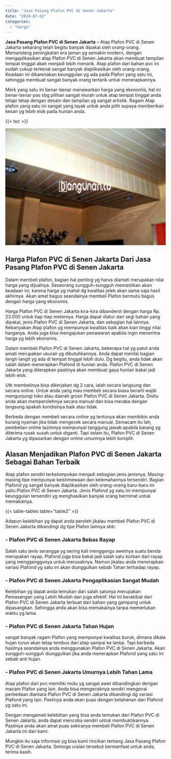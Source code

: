 ```yaml
---
title: "Jasa Pasang Plafon PVC di Senen Jakarta"
date: "2024-07-03"
categories: 
  - "harga"
---
```


**Jasa Pasang Plafon PVC di Senen Jakarta** – Atap Plafon PVC di Senen Jakarta sekarang telah begitu banyak dipakai oleh orang-orang. Memandang peningkatan era jaman yg semakin modern, dengan mengaplikasikan atap Plafon PVC di Senen Jakarta akan membuat tampilan tempat tinggal akan menjadi lebih menarik. Atap plafon dari bahan pvc ini sudah cukup terkenal sangat banyak diaplikasikan oleh orang-orang. Keadaan ini dikarenakan keunggulan yg ada pada Plafon yang satu ini, sehingga membuat sangat banyak orang tertarik untuk menerapkannya.

Merk yang satu ini benar-benar menawarkan harga yang ekonomis, hal ini benar-benar pas sbg pilihan sangat murah untuk atap tempat tinggal anda tetapi tetap dengan desain dan tampilan yg sangat artistik. Ragam Atap plafon yang satu ini sangat yang layak untuk anda pilih supaya memberikan kesan yg lebih elok pada hunian anda.

{{< toc >}}

![Jasa Pasang Plafon PVC di Senen Jakarta](/images/flafond-pvc-murah06.png)

## Harga Plafon PVC di Senen Jakarta Dari Jasa Pasang Plafon PVC di Senen Jakarta

Dalam membeli plafon, bagian hal penting yg harus diamati merupakan nilai harga yang dijualnya. Seseorang sungguh-sungguh memastikan akan keadaan ini, karena harga yg mahal dg kwalitas jelek akan sama saja hasil akhirnya. Akan amat bagus seandainya membeli Plafon bermutu bagus dengan harga yang ekonomis.

Harga Plafon PVC di Senen Jakarta kira-kira dibanderol dengan harga Rp. 23.000 untuk tiap-tiap meternya. Harga dapat diatur dari segi bahan yang dipakai, jenis Plafon PVC di Senen Jakarta, dan sebagian hal lainnya. Kebanyakan Atap plafon yg mempunyai kwalitas baik akan kian tinggi nilai harganya. Anda juga bisa mengajukan penawaran apabila ingin menerima harga yg lebih ekonomis.

Dalam membeli Plafon PVC di Senen Jakarta, beberapa hal yg patut anda amati merupakan ukuran yg dibutuhkannya. Anda dapat menilai bagian langit-langit yg ada di tempat tinggal lebih dulu. Dg begitu, anda tidak akan salah dalam menerapkan Plafond di hunian anda. Plafon PVC di Senen Jakarta yang diterapkan pastinya akan membuat gaya hunian bakal jadi lebih elok.

Utk membelinya bisa dikerjakan dg 2 cara, ialah secara langsung dan secara online. Untuk anda yang mau membeli secara biasa berarti wajib mengunjungi toko atau daerah grosir Plafon PVC di Senen Jakarta. Disitu anda akan memperolehnya secara manual dan bisa meraba dengan langsung apakah kondisinya baik atau tidak.

Berbeda dengan membeli secara online yg tentunya akan membikin anda kurang nyaman jika tidak mengecek secara manual. Semacam itu lah, pembelian online lazimnya mempunyai tanggung jawab apabila barang yg diterima rusak susah untuk diganti. Tapi selain itu, Plafon PVC di Senen Jakarta yg dipasarkan dengan online umumnya lebih komplit.

## Alasan Menjadikan Plafon PVC di Senen Jakarta Sebagai Bahan Terbaik

Atap plafon sendiri terkelompokan menjadi sebagian jenis jenisnya, Masing-masing tipe mempunyai keistimewaan dan kelemahannya tersendiri. Bagian Plafond yg sangat banyak diaplikasikan oleh orang-orang baru-baru ini yaitu Plafon PVC di Senen Jakarta. Jenis Plafond yg satu ini mempunyai keunggulan tersendiri yg menghasilkan banyak orang berminat untuk memakainya.

{{< table-tables table="table2" >}}

Adapun kelebihan yg dapat anda peroleh jikalau membeli Plafon PVC di Senen Jakarta dibandingi dg tipe Plafon lainnya sbb:

### \- Plafon PVC di Senen Jakarta Bebas Rayap

Salah satu jenis serangga yg sering kali menggangu awetnya suatu benda merupakan rayap. Plafond juga bisa bakal jadi salah satu korban dari rayap yang mengganggunya untuk merusaknya. Namun jikalau anda menerapkan variasi Plafond yg satu ini akan diunggulkan sebab Tahan terhadap rayap.

### \- Plafon PVC di Senen Jakarta Pengaplikasian Sangat Mudah

Kelebihan yg dapat anda temukan dari salah satunya merupakan Pemasangan yang Lebih Mudah dan juga efektif. Hal ini berakibat dari Plafon PVC di Senen Jakarta terbuat dari bahan yang gampang untuk dipasangkan. Sehingga anda akan bisa memakainya tanpa memerlukan waktu yg lama.

### \- Plafon PVC di Senen Jakarta Tahan Hujan

sangat banyak ragam Plafon yang mempunyai kwalitas buruk, dimana dikala hujan turun akan tetap tembus dari atap sampai ke lantai. Tapi berbeda hasilnya seandainya anda menggunakan Plafon PVC di Senen Jakarta. Akan sungguh-sungguh diunggulkan jika anda menerapkan Plafond yang satu ini sebab anti hujan.

### \- Plafon PVC di Senen Jakarta Umurnya Lebih Tahan Lama

Atap plafon dari pvc memiliki mutu yg sangat awet dibandingkan dengan macam Plafon yang lain. Anda bisa mengeceknya sendiri mengenai perbedaan diantara Plafon PVC di Senen Jakarta dibandingi dg variasi Plafond yang lain. Pastinya anda akan puas dengan ketahanan dari Plafond yg satu ini.

Dengan mengamati kelebihan yang bisa anda temukan dari Plafon PVC di Senen Jakarta, anda dapat mencoba sendiri untuk membuktikannya. Pastinya anda akan amat puas sekiranya membeli Plafon PVC di Senen Jakarta ini dari kami.

Mungkin itu saja informasi yg bisa kami rincikan tentang Jasa Pasang Plafon PVC di Senen Jakarta. Semoga uraian tersebut bermanfaat untuk anda, terima kasih.
